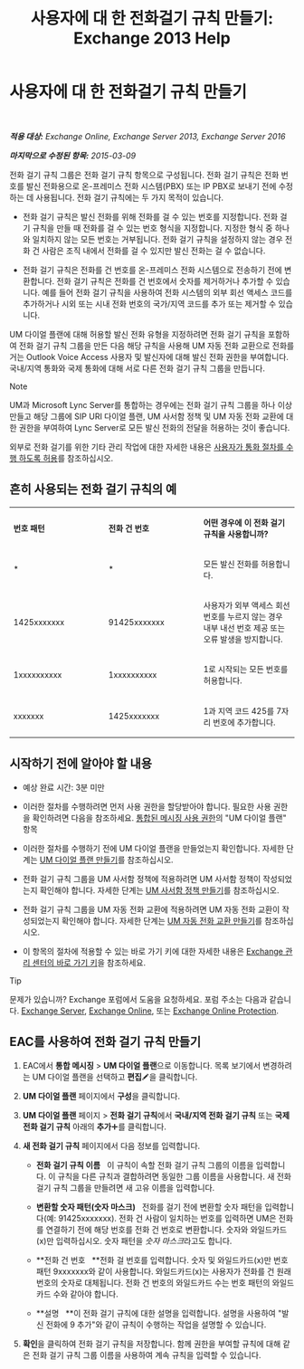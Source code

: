 ﻿---
title: '사용자에 대 한 전화걸기 규칙 만들기: Exchange 2013 Help'
TOCTitle: 사용자에 대 한 전화걸기 규칙 만들기
ms:assetid: c11e3d62-3eb1-4d7e-8741-9bede593e2df
ms:mtpsurl: https://technet.microsoft.com/ko-kr/library/JJ898502(v=EXCHG.150)
ms:contentKeyID: 51407731
ms.date: 05/22/2018
mtps_version: v=EXCHG.150
ms.translationtype: MT
---

# 사용자에 대 한 전화걸기 규칙 만들기

 

_**적용 대상:** Exchange Online, Exchange Server 2013, Exchange Server 2016_

_**마지막으로 수정된 항목:** 2015-03-09_

전화 걸기 규칙 그룹은 전화 걸기 규칙 항목으로 구성됩니다. 전화 걸기 규칙은 전화 번호를 발신 전화용으로 온-프레미스 전화 시스템(PBX) 또는 IP PBX로 보내기 전에 수정하는 데 사용됩니다. 전화 걸기 규칙에는 두 가지 목적이 있습니다.

  - 전화 걸기 규칙은 발신 전화를 위해 전화를 걸 수 있는 번호를 지정합니다. 전화 걸기 규칙을 만들 때 전화를 걸 수 있는 번호 형식을 지정합니다. 지정한 형식 중 하나와 일치하지 않는 모든 번호는 거부됩니다. 전화 걸기 규칙을 설정하지 않는 경우 전화 건 사람은 조직 내에서 전화를 걸 수 있지만 발신 전화는 걸 수 없습니다.

  - 전화 걸기 규칙은 전화를 건 번호를 온-프레미스 전화 시스템으로 전송하기 전에 변환합니다. 전화 걸기 규칙은 전화를 건 번호에서 숫자를 제거하거나 추가할 수 있습니다. 예를 들어 전화 걸기 규칙을 사용하여 전화 시스템의 외부 회선 액세스 코드를 추가하거나 시외 또는 시내 전화 번호의 국가/지역 코드를 추가 또는 제거할 수 있습니다.

UM 다이얼 플랜에 대해 허용할 발신 전화 유형을 지정하려면 전화 걸기 규칙을 포함하여 전화 걸기 규칙 그룹을 만든 다음 해당 규칙을 사용해 UM 자동 전화 교환으로 전화를 거는 Outlook Voice Access 사용자 및 발신자에 대해 발신 전화 권한을 부여합니다. 국내/지역 통화와 국제 통화에 대해 서로 다른 전화 걸기 규칙 그룹을 만듭니다.


> [!NOTE]
> UM과 Microsoft Lync Server를 통합하는 경우에는 전화 걸기 규칙 그룹을 하나 이상 만들고 해당 그룹에 SIP URI 다이얼 플랜, UM 사서함 정책 및 UM 자동 전화 교환에 대한 권한을 부여하여 Lync Server로 모든 발신 전화의 전달을 허용하는 것이 좋습니다.



외부로 전화 걸기를 위한 기타 관리 작업에 대한 자세한 내용은 [사용자가 통화 절차를 수행 하도록 허용](allowing-users-to-make-calls-procedures-exchange-2013-help.md)를 참조하십시오.

## 흔히 사용되는 전화 걸기 규칙의 예


<table>
<colgroup>
<col style="width: 33%" />
<col style="width: 33%" />
<col style="width: 33%" />
</colgroup>
<tbody>
<tr class="odd">
<td><p><strong>번호 패턴</strong></p></td>
<td><p><strong>전화 건 번호</strong></p></td>
<td><p><strong>어떤 경우에 이 전화 걸기 규칙을 사용합니까?</strong></p></td>
</tr>
<tr class="even">
<td><p>*</p></td>
<td><p>*</p></td>
<td><p>모든 발신 전화를 허용합니다.</p></td>
</tr>
<tr class="odd">
<td><p>1425xxxxxxx</p></td>
<td><p>91425xxxxxxx</p></td>
<td><p>사용자가 외부 액세스 회선 번호를 누르지 않는 경우 내부 내선 번호 제공 또는 오류 발생을 방지합니다.</p></td>
</tr>
<tr class="even">
<td><p>1xxxxxxxxxx</p></td>
<td><p>1xxxxxxxxxx</p></td>
<td><p>1로 시작되는 모든 번호를 허용합니다.</p></td>
</tr>
<tr class="odd">
<td><p>xxxxxxx</p></td>
<td><p>1425xxxxxxx</p></td>
<td><p>1과 지역 코드 425를 7자리 번호에 추가합니다.</p></td>
</tr>
</tbody>
</table>


## 시작하기 전에 알아야 할 내용

  - 예상 완료 시간: 3분 미만

  - 이러한 절차를 수행하려면 먼저 사용 권한을 할당받아야 합니다. 필요한 사용 권한을 확인하려면 다음을 참조하세요. [통합된 메시징 사용 권한](unified-messaging-permissions-exchange-2013-help.md)의 "UM 다이얼 플랜" 항목

  - 이러한 절차를 수행하기 전에 UM 다이얼 플랜을 만들었는지 확인합니다. 자세한 단계는 [UM 다이얼 플랜 만들기](create-a-um-dial-plan-exchange-2013-help.md)를 참조하십시오.

  - 전화 걸기 규칙 그룹을 UM 사서함 정책에 적용하려면 UM 사서함 정책이 작성되었는지 확인해야 합니다. 자세한 단계는 [UM 사서함 정책 만들기](create-a-um-mailbox-policy-exchange-2013-help.md)를 참조하십시오.

  - 전화 걸기 규칙 그룹을 UM 자동 전화 교환에 적용하려면 UM 자동 전화 교환이 작성되었는지 확인해야 합니다. 자세한 단계는 [UM 자동 전화 교환 만들기](create-a-um-auto-attendant-exchange-2013-help.md)를 참조하십시오.

  - 이 항목의 절차에 적용할 수 있는 바로 가기 키에 대한 자세한 내용은 [Exchange 관리 센터의 바로 가기 키](keyboard-shortcuts-in-the-exchange-admin-center-exchange-online-protection-help.md)을 참조하세요.


> [!TIP]
> 문제가 있습니까? Exchange 포럼에서 도움을 요청하세요. 포럼 주소는 다음과 같습니다. <A href="https://go.microsoft.com/fwlink/p/?linkid=60612">Exchange Server</A>, <A href="https://go.microsoft.com/fwlink/p/?linkid=267542">Exchange Online</A>, 또는 <A href="https://go.microsoft.com/fwlink/p/?linkid=285351">Exchange Online Protection</A>.



## EAC를 사용하여 전화 걸기 규칙 만들기

1.  EAC에서 **통합 메시징** \> **UM 다이얼 플랜**으로 이동합니다. 목록 보기에서 변경하려는 UM 다이얼 플랜을 선택하고 **편집**![편집 아이콘](images/JJ218640.6f53ccb2-1f13-4c02-bea0-30690e6ea71d(EXCHG.150).gif "편집 아이콘")을 클릭합니다.

2.  **UM 다이얼 플랜** 페이지에서 **구성**을 클릭합니다.

3.  **UM 다이얼 플랜** 페이지 \> **전화 걸기 규칙**에서 **국내/지역 전화 걸기 규칙** 또는 **국제 전화 걸기 규칙** 아래의 **추가**![아이콘 추가](images/JJ218640.c1e75329-d6d7-4073-a27d-498590bbb558(EXCHG.150).gif "아이콘 추가")를 클릭합니다.

4.  **새 전화 걸기 규칙** 페이지에서 다음 정보를 입력합니다.
    
      - **전화 걸기 규칙 이름**   이 규칙이 속할 전화 걸기 규칙 그룹의 이름을 입력합니다. 이 규칙을 다른 규칙과 결합하려면 동일한 그룹 이름을 사용합니다. 새 전화 걸기 규칙 그룹을 만들려면 새 고유 이름을 입력합니다.
    
      - **변환할 숫자 패턴(숫자 마스크)**   전화를 걸기 전에 변환할 숫자 패턴을 입력합니다(예: 91425xxxxxxx). 전화 건 사람이 일치하는 번호를 입력하면 UM은 전화를 연결하기 전에 해당 번호를 전화 건 번호로 변환합니다. 숫자와 와일드카드(x)만 입력하십시오. 숫자 패턴을 *숫자 마스크*라고도 합니다.
    
      - **전화 건 번호   **전화 걸 번호를 입력합니다. 숫자 및 와일드카드(x)만 번호 패턴 9xxxxxxx와 같이 사용합니다. 와일드카드(x)는 사용자가 전화를 건 원래 번호의 숫자로 대체됩니다. 전화 건 번호의 와일드카드 수는 번호 패턴의 와일드카드 수와 같아야 합니다.
    
      - **설명   **이 전화 걸기 규칙에 대한 설명을 입력합니다. 설명을 사용하여 "발신 전화에 9 추가"와 같이 규칙이 수행하는 작업을 설명할 수 있습니다.

5.  **확인**을 클릭하여 전화 걸기 규칙을 저장합니다. 함께 권한을 부여할 규칙에 대해 같은 전화 걸기 규칙 그룹 이름을 사용하여 계속 규칙을 입력할 수 있습니다.

